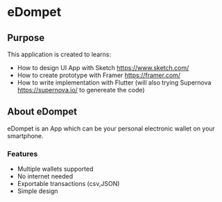 # eDompet

## Purpose

This application is created to learns:
- How to design UI App with Sketch <https://www.sketch.com/>
- How to create prototype with Framer <https://framer.com/>
- How to write implementation with Flutter (will also trying Supernova <https://supernova.io/> to genereate the code)

## About eDompet

eDompet is an App which can be your personal electronic wallet on your smartphone.

### Features

- Multiple wallets supported
- No internet needed
- Exportable transactions (csv,JSON)
- Simple design
